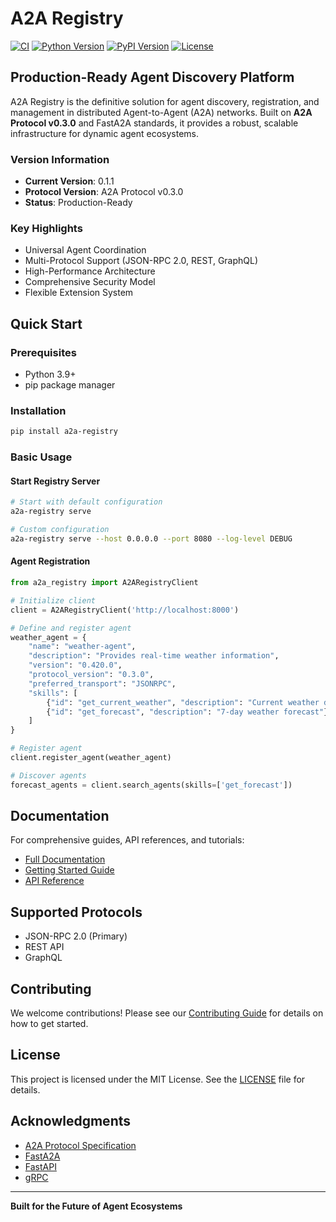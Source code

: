 # A2A Registry

[![CI](https://github.com/allenday/a2a-registry/workflows/CI/badge.svg)](https://github.com/allenday/a2a-registry/actions)
[![Python Version](https://img.shields.io/badge/python-3.9%2B-blue)](https://www.python.org/downloads/)
[![PyPI Version](https://img.shields.io/pypi/v/a2a-registry.svg)](https://pypi.org/project/a2a-registry/)
[![License](https://img.shields.io/badge/license-MIT-green)](LICENSE)

## Production-Ready Agent Discovery Platform

A2A Registry is the definitive solution for agent discovery, registration, and management in distributed Agent-to-Agent (A2A) networks. Built on **A2A Protocol v0.3.0** and FastA2A standards, it provides a robust, scalable infrastructure for dynamic agent ecosystems.

### Version Information
- **Current Version**: 0.1.1
- **Protocol Version**: A2A Protocol v0.3.0
- **Status**: Production-Ready

### Key Highlights
- Universal Agent Coordination
- Multi-Protocol Support (JSON-RPC 2.0, REST, GraphQL)
- High-Performance Architecture
- Comprehensive Security Model
- Flexible Extension System

## Quick Start

### Prerequisites
- Python 3.9+
- pip package manager

### Installation

```bash
pip install a2a-registry
```

### Basic Usage

#### Start Registry Server
```bash
# Start with default configuration
a2a-registry serve

# Custom configuration
a2a-registry serve --host 0.0.0.0 --port 8080 --log-level DEBUG
```

#### Agent Registration
```python
from a2a_registry import A2ARegistryClient

# Initialize client
client = A2ARegistryClient('http://localhost:8000')

# Define and register agent
weather_agent = {
    "name": "weather-agent",
    "description": "Provides real-time weather information",
    "version": "0.420.0",
    "protocol_version": "0.3.0",
    "preferred_transport": "JSONRPC",
    "skills": [
        {"id": "get_current_weather", "description": "Current weather data"},
        {"id": "get_forecast", "description": "7-day weather forecast"}
    ]
}

# Register agent
client.register_agent(weather_agent)

# Discover agents
forecast_agents = client.search_agents(skills=['get_forecast'])
```

## Documentation

For comprehensive guides, API references, and tutorials:
- [Full Documentation](https://allenday.github.io/a2a-registry/)
- [Getting Started Guide](/docs/documentation/getting-started/quickstart.md)
- [API Reference](/docs/documentation/api/reference.md)

## Supported Protocols
- JSON-RPC 2.0 (Primary)
- REST API
- GraphQL

## Contributing

We welcome contributions! Please see our [Contributing Guide](CONTRIBUTING.md) for details on how to get started.

## License

This project is licensed under the MIT License. See the [LICENSE](LICENSE) file for details.

## Acknowledgments
- [A2A Protocol Specification](https://a2a-protocol.org)
- [FastA2A](https://github.com/a2aproject/FastA2A)
- [FastAPI](https://fastapi.tiangolo.com/)
- [gRPC](https://grpc.io/)

---

**Built for the Future of Agent Ecosystems**